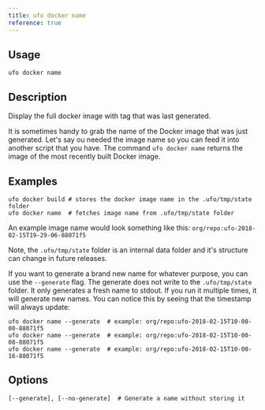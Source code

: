```yaml
---
title: ufo docker name
reference: true
---
```


## Usage

    ufo docker name

## Description

Display the full docker image with tag that was last generated.

It is sometimes handy to grab the name of the Docker image that was just generated.  Let's say ou needed the image name so you can feed it into another script that you have. The command `ufo docker name` returns the image of the most recently built Docker image.

## Examples

    ufo docker build # stores the docker image name in the .ufo/tmp/state folder
    ufo docker name  # fetches image name from .ufo/tmp/state folder

An example image name would look something like this: `org/repo:ufo-2018-02-15T19-29-06-88071f5`

Note, the `.ufo/tmp/state` folder is an internal data folder and it's structure can change in future releases.

If you want to generate a brand new name for whatever purpose, you can use the `--generate` flag.  The generate does not write to the `.ufo/tmp/state` folder.  It only generates a fresh name to stdout.  If you run it multiple times, it will generate new names.  You can notice this by seeing that the timestamp will always update:

    ufo docker name --generate  # example: org/repo:ufo-2018-02-15T10-00-00-88071f5
    ufo docker name --generate  # example: org/repo:ufo-2018-02-15T10-00-08-88071f5
    ufo docker name --generate  # example: org/repo:ufo-2018-02-15T10-00-16-88071f5


## Options

```
[--generate], [--no-generate]  # Generate a name without storing it
```

